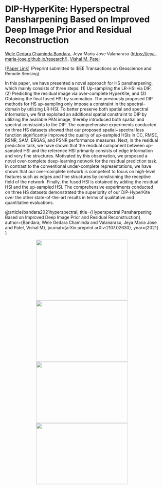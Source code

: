 # DIP-HyperKite: Hyperspectral Pansharpening Based on Improved Deep Image Prior and  Residual Reconstruction
[Wele Gedara Chaminda Bandara](https://www.researchgate.net/profile/Chaminda-Bandara-4), Jeya Maria Jose Valanarasu (https://jeya-maria-jose.github.io/research/), [Vishal M. Patel](http://www.rci.rutgers.edu/~vmp93/)

[[Paper Link](https://arxiv.org/abs/2107.02630)] (Preprint submitted to IEEE Transactions on Geoscience and Remote Sensing)

In this paper, we have presented a novel approach for HS pansharpening, which mainly consists of three steps: (1) Up-sampling the LR-HSI via DIP, (2) Predicting the residual image via over-complete HyperKite, and (3) Obtaining the final fused HSI by summation. The previously proposed DIP methods for HS up-sampling only impose a constraint in the spectral-domain  by utilizing LR-HSI. To better preserve both spatial and spectral information, we first exploited an additional spatial constraint to DIP by utilizing the available PAN image, thereby introduced both spatial and spectral constraints to the DIP. The comprehensive experiments conducted on three HS datasets showed that our proposed spatial+spectral loss function significantly improved the quality of up-sampled HSIs in CC, RMSE, RSNR, SAM, ERGAS, and PSNR performance measures. Next, in the residual prediction task, we have shown that the residual component between  up-sampled HSI and the reference HSI primarily consists of edge information and very fine structures. Motivated by this observation, we proposed a novel over-complete deep-learning network for the residual prediction task. In contrast to the conventional under-complete representations, we have shown that our over-complete network is competent to focus on high-level features such as edges and fine structures by constraining the receptive field of the network. Finally, the fused HSI is obtained by adding the residual HSI and the up-sampled HSI. The comprehensive experiments conducted on three HS datasets demonstrated the superiority of our DIP-HyperKite over the other state-of-the-art results in terms of qualitative and quantitative evaluations.

@article{bandara2021hyperspectral,
  title={Hyperspectral Pansharpening Based on Improved Deep Image Prior and Residual Reconstruction},
  author={Bandara, Wele Gedara Chaminda and Valanarasu, Jeya Maria Jose and Patel, Vishal M},
  journal={arXiv preprint arXiv:2107.02630},
  year={2021}
} 

<p align="center">
<img src="sample_results/121_input.jpg" width="300px" height="200px"/>         <img src="sample_results/121_our.jpg" width="300px" height="200px"/>
<img src="sample_results/38_input.jpg" width="300px" height="200px"/>         <img src="sample_results/38_our.jpg" width="300px" height="200px"/>
</p>